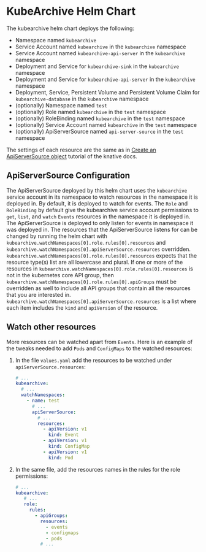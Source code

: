 # KubeArchive Helm Chart

The kubearchive helm chart deploys the following:

* Namespace named `kubearchive`
* Service Account named `kubearchive` in the `kubearchive` namespace
* Service Account named `kubearchive-api-server` in the `kubearchive` namespace
* Deployment and Service for `kubearchive-sink` in the `kubearchive` namespace
* Deployment and Service for `kubearchive-api-server` in the `kubearchive` namespace
* Deployment, Service, Persistent Volume and Persistent Volume Claim for `kubearchive-database` in the `kubearchive`
  namespace
* (optionally) Namespace named `test`
* (optionally) Role named `kubearchive` in the `test` namespace
* (optionally) RoleBinding named `kubearchive` in the `test` namespace
* (optionally) Service Account named `kubearchive` in the `test` namespace
* (optionally) ApiServerSource named `api-server-source` in the `test` namespace

The settings of each resource are the same as in
[Create an ApiServerSource object](https://knative.dev/docs/eventing/sources/apiserversource/getting-started/#create-an-apiserversource-object)
tutorial of the knative docs.

## ApiServerSource Configuration

The ApiServerSource deployed by this helm chart uses the `kubearchive` service account in its namespace to watch
resources
in the namespace it is deployed in. By default, it is deployed to watch for events. The `Role` and `RoleBinding`
by default give the kubearchive service account permissions to `get`, `list`, and `watch` `Events` resources in the
namespace it is deployed in.
The ApiServerSource is deployed to only listen for events in namespace it was deployed in.
The resources that the ApiServerSource listens for can be
changed by running the helm chart with `kubearchive.watchNamespaces[0].role.rules[0].resources`
and `kubearchive.watchNamespaces[0].apiServerSource.resources` overridden.
`kubearchive.watchNamespaces[0].role.rules[0].resources` expects that the resource type(s) list are all lowercase and
plural. If one
or more of the resources in `kubearchive.watchNamespaces[0].role.rules[0].resources` is not in the kubernetes core API
group, then
`kubearchive.watchNamespaces[0].role.rules[0].apiGroups` must be overridden as well to include all API groups that
contain all the
resources that you are interested in. `kubearchive.watchNamespaces[0].apiServerSource.resources` is a list where each
item includes the `kind` and
`apiVersion` of the resource.

## Watch other resources

More resources can be watched apart from `Events`.
Here is an example of the tweaks needed to add `Pods` and `ConfigMaps` to the watched resources:

1. In the file `values.yaml` add the resources to be watched under `apiServerSource.resources`:
    ```yaml
    # ...
    kubearchive:
      # ...
      watchNamespaces:
        - name: test
          # ...
          apiServerSource:
            # ...
            resources:
              - apiVersion: v1
                kind: Event
              - apiVersion: v1
                kind: ConfigMap
              - apiVersion: v1
                kind: Pod
    ```
2. In the same file, add the resources names in the rules for the role permissions:
   ```yaml
   # ...
   kubearchive:
      # ...
      role:
        rules:
          - apiGroups:
            resources:
              - events
              - configmaps
              - pods
            # ...
   ```
